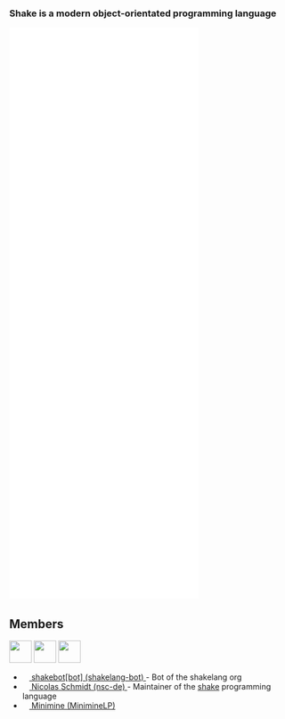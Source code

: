 
### Shake is a modern object-orientated programming language

![Metrics](/github-metrics.svg)

<!-- A list of all members -->

## Members

<a href="https://github.com/shakelang-bot"><img src="https://github.com/shakelang-bot.png?size=512" width="40px" height="40px"/></a>
<a href="https://github.com/nsc-de"><img src="https://github.com/nsc-de.png?size=512" width="40px" height="40px"/></a>
<a href="https://github.com/miniminelp"><img src="https://github.com/miniminelp.png?size=512" width="40px" height="40px"/></a>

<ul>
  <li>
    <a href="https://github.com/shakelang-bot">
      <img src="https://github.com/shakelang-bot.png?size=512" width="12px" height="12px"/>
      shakebot[bot] (shakelang-bot)
    </a>
    - Bot of the shakelang org
  </li>
  <li>
    <a href="https://github.com/nsc-de">
      <img src="https://github.com/nsc-de.png?size=512" width="12px" height="12px"/>
      Nicolas Schmidt (nsc-de)
    </a>
    - Maintainer of the <a href="https://shakelang.github.io/">shake</a> programming language
  </li>
  <li>
    <a href="https://github.com/miniminelp">
      <img src="https://github.com/miniminelp.png?size=512" width="12px" height="12px"/>
      Minimine (MinimineLP)
    </a>
  </li>
</ul>
